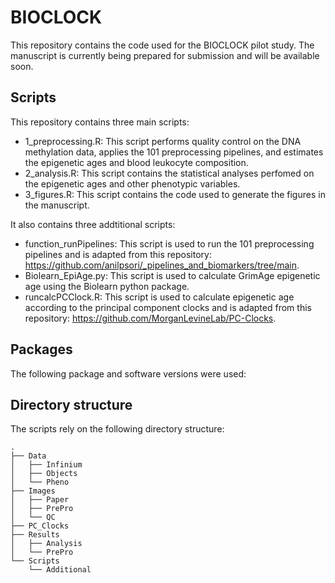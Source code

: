 # BIOCLOCK

This repository contains the code used for the BIOCLOCK pilot study. The manuscript is currently being prepared for submission and will be available soon.

## Scripts

This repository contains three main scripts:
- 1_preprocessing.R: This script performs quality control on the DNA methylation data, applies the 101 preprocessing pipelines, and estimates the epigenetic ages and blood leukocyte composition.
- 2_analysis.R: This script contains the statistical analyses perfomed on the epigenetic ages and other phenotypic variables.
- 3_figures.R: This script contains the code used to generate the figures in the manuscript.

It also contains three addtitional scripts:
- function_runPipelines: This script is used to run the 101 preprocessing pipelines and is adapted from this repository: https://github.com/anilpsori/_pipelines_and_biomarkers/tree/main.
- Biolearn_EpiAge.py: This script is used to calculate GrimAge epigenetic age using the Biolearn python package.
- runcalcPCClock.R: This script is used to calculate epigenetic age according to the principal component clocks and is adapted from this repository: https://github.com/MorganLevineLab/PC-Clocks.

## Packages

The following package and software versions were used:

## Directory structure

The scripts rely on the following directory structure:

```plaintext
.
├── Data
│   ├── Infinium
│   ├── Objects
│   └── Pheno
├── Images
│   ├── Paper
│   ├── PrePro
│   └── QC
├── PC_Clocks
├── Results
│   ├── Analysis
│   └── PrePro
└── Scripts
    └── Additional
```
